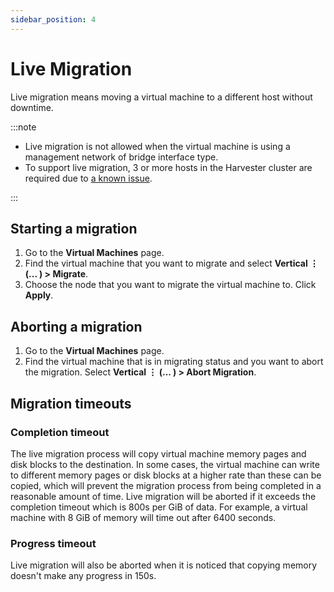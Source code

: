 ```yaml
---
sidebar_position: 4
---
```


# Live Migration

Live migration means moving a virtual machine to a different host without downtime.

:::note

- Live migration is not allowed when the virtual machine is using a management network of bridge interface type.
- To support live migration, 3 or more hosts in the Harvester cluster are required due to [a known issue](https://github.com/harvester/harvester/issues/798).

:::

## Starting a migration

1. Go to the **Virtual Machines** page.
1. Find the virtual machine that you want to migrate and select **Vertical &#8942; (... ) > Migrate**.
1. Choose the node that you want to migrate the virtual machine to. Click **Apply**.

## Aborting a migration

1. Go to the **Virtual Machines** page.
1. Find the virtual machine that is in migrating status and you want to abort the migration. Select **Vertical &#8942; (... ) > Abort Migration**.

## Migration timeouts

### Completion timeout

The live migration process will copy virtual machine memory pages and disk blocks to the destination. In some cases, the virtual machine can write to different memory pages or disk blocks at a higher rate than these can be copied, which will prevent the migration process from being completed in a reasonable amount of time. Live migration will be aborted if it exceeds the completion timeout which is 800s per GiB of data. For example, a virtual machine with 8 GiB of memory will time out after 6400 seconds.

### Progress timeout

Live migration will also be aborted when it is noticed that copying memory doesn't make any progress in 150s.

